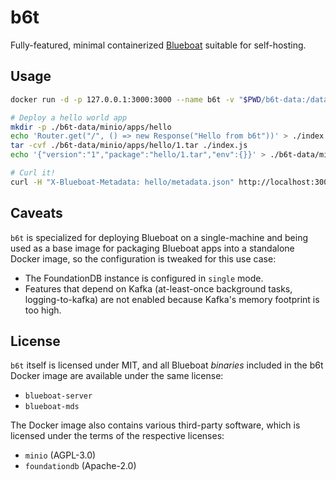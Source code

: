 # b6t

Fully-featured, minimal containerized [Blueboat](https://github.com/losfair/blueboat) suitable for self-hosting.

## Usage

```bash
docker run -d -p 127.0.0.1:3000:3000 --name b6t -v "$PWD/b6t-data:/data" ghcr.io/losfair/b6t:latest

# Deploy a hello world app
mkdir -p ./b6t-data/minio/apps/hello
echo 'Router.get("/", () => new Response("Hello from b6t"))' > ./index.js
tar -cvf ./b6t-data/minio/apps/hello/1.tar ./index.js
echo '{"version":"1","package":"hello/1.tar","env":{}}' > ./b6t-data/minio/apps/hello/metadata.json

# Curl it!
curl -H "X-Blueboat-Metadata: hello/metadata.json" http://localhost:3000
```

## Caveats

`b6t` is specialized for deploying Blueboat on a single-machine and being used as a base image for packaging Blueboat
apps into a standalone Docker image, so the configuration is tweaked for this use case:

- The FoundationDB instance is configured in `single` mode.
- Features that depend on Kafka (at-least-once background tasks, logging-to-kafka) are not enabled because Kafka's memory footprint is too high.

## License

`b6t` itself is licensed under MIT, and all Blueboat *binaries* included in the b6t Docker image are available under the same license:

- `blueboat-server`
- `blueboat-mds`

The Docker image also contains various third-party software, which is licensed under the terms of the respective licenses:

- `minio` (AGPL-3.0)
- `foundationdb` (Apache-2.0)
